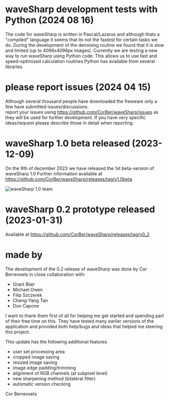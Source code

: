 # waveSharp development tests with Python (2024 08 16)
The code for waveSharp is written in Pascal/Lazarus and although thats a "compiled" language
it seems that its not the fastest for certain tasks we do. During the development of the denoising
routine we found that it is slow and limited (up to 4096x4096px images). Currently we are testing a
new way to run waveSharp using Python code. This allows us to use fast and speed-optimized calculation routines
Python has available from several libraries.

# please report issues (2024 04 15)
Although several thousand people have downloaded the freeware only a few have submitted 
issues/discussions. <br>
report your issues using https://github.com/CorBer/waveSharp/issues as they will be used for
further development. If you have very specific ideas/request please describe those in detail
when reporting.


# waveSharp 1.0 beta released (2023-12-09)
On the 9th of december 2023 we have released the 1st beta-version of waveSharp 1.0 
Further information available at https://github.com/CorBer/waveSharp/releases/tag/v1.0beta <br>

![waveSharp 1.0 team](/../main/images/wavesharpv1_0beta.png)

# waveSharp 0.2 prototype released (2023-01-31)
Available at https://github.com/CorBer/waveSharp/releases/tag/v0_2 <br>


# made by
The development of the 0.2 release of waveSharp was done by Cor Berrevoets 
in close collaboration with:

- Grant Blair
- Michael Owen
- Filip Szczerek
- Cheng-Yang Tan
- Don Capone

I want to thank them first of all for helping me get started and spending part of their free time on this. They have tested many earlier versions of the application and provided both help/bugs and ideas that helped me steering this project.  

This update has the following additional features
- user set processing area  
- cropped image saving
- resized image saving
- image edge padding/trimming 
- alignment of RGB channels (at subpixel level)
- new sharpening method (bilateral filter)
- automatic version checking

Cor Berrevoets 


